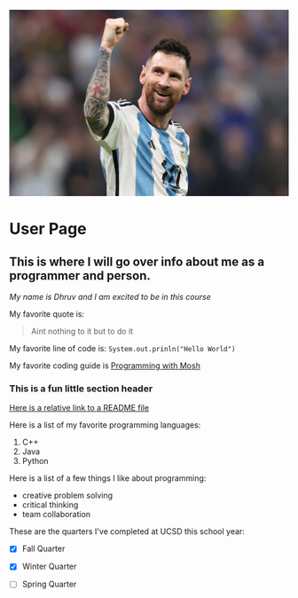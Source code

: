![This is my favorite soccer player](https://github.com/dpatravaliUCSD/CSE110/blob/main/LeoMessi.jpeg)

# User Page
## This is where I will go over info about me as a programmer and person.
_My name is Dhruv and I am excited to be in this course_

My favorite quote is:
> Aint nothing to it but to do it

My favorite line of code is:
`System.out.prinln("Hello World")`

My favorite coding guide is [Programming with Mosh](https://www.youtube.com/@programmingwithmosh)

### This is a fun little section header
[Here is a relative link to a README file](docs/CONTRIBUTING.md)

Here is a list of my favorite programming languages:
1. C++
2. Java
3. Python

Here is a list of a few things I like about programming:
- creative problem solving
- critical thinking
- team collaboration
  
These are the quarters I've completed at UCSD this school year:
- [x] Fall Quarter
- [x] Winter Quarter
- [ ] Spring Quarter

